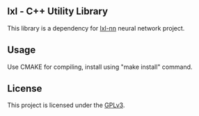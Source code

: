 ## lxl - C++ Utility Library

This library is a dependency for [lxl-nn](https://github.com/eserlxl/lxl) neural network project.

## Usage
Use CMAKE for compiling, install using "make install" command. 

## License
This project is licensed under the [GPLv3](LICENSE).
